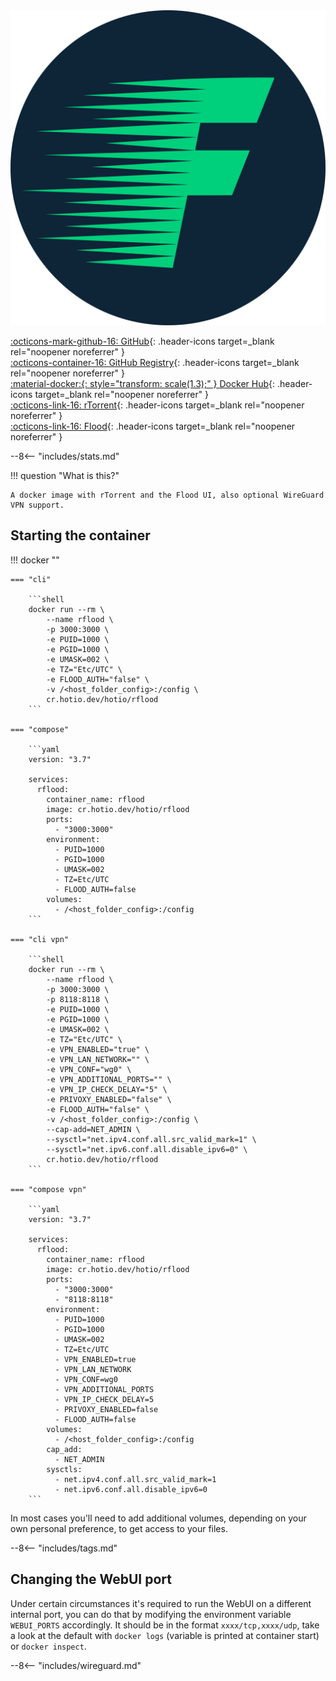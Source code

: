 <div class="image-logo"><img src="/img/image-logos/flood.svg" alt="logo"></div>

[:octicons-mark-github-16: GitHub](https://github.com/hotio/rflood){: .header-icons target=_blank rel="noopener noreferrer" }  
[:octicons-container-16: GitHub Registry](https://github.com/orgs/hotio/packages/container/package/rflood){: .header-icons target=_blank rel="noopener noreferrer" }  
[:material-docker:{: style="transform: scale(1.3);" } Docker Hub](https://hub.docker.com/r/hotio/rflood){: .header-icons target=_blank rel="noopener noreferrer" }  
[:octicons-link-16: rTorrent](https://github.com/jesec/rtorrent){: .header-icons target=_blank rel="noopener noreferrer" }  
[:octicons-link-16: Flood](https://github.com/jesec/flood){: .header-icons target=_blank rel="noopener noreferrer" }  

--8<-- "includes/stats.md"

!!! question "What is this?"

    A docker image with rTorrent and the Flood UI, also optional WireGuard VPN support.

## Starting the container

!!! docker ""

    === "cli"

        ```shell
        docker run --rm \
            --name rflood \
            -p 3000:3000 \
            -e PUID=1000 \
            -e PGID=1000 \
            -e UMASK=002 \
            -e TZ="Etc/UTC" \
            -e FLOOD_AUTH="false" \
            -v /<host_folder_config>:/config \
            cr.hotio.dev/hotio/rflood
        ```

    === "compose"

        ```yaml
        version: "3.7"

        services:
          rflood:
            container_name: rflood
            image: cr.hotio.dev/hotio/rflood
            ports:
              - "3000:3000"
            environment:
              - PUID=1000
              - PGID=1000
              - UMASK=002
              - TZ=Etc/UTC
              - FLOOD_AUTH=false
            volumes:
              - /<host_folder_config>:/config
        ```

    === "cli vpn"

        ```shell
        docker run --rm \
            --name rflood \
            -p 3000:3000 \
            -p 8118:8118 \
            -e PUID=1000 \
            -e PGID=1000 \
            -e UMASK=002 \
            -e TZ="Etc/UTC" \
            -e VPN_ENABLED="true" \
            -e VPN_LAN_NETWORK="" \
            -e VPN_CONF="wg0" \
            -e VPN_ADDITIONAL_PORTS="" \
            -e VPN_IP_CHECK_DELAY="5" \
            -e PRIVOXY_ENABLED="false" \
            -e FLOOD_AUTH="false" \
            -v /<host_folder_config>:/config \
            --cap-add=NET_ADMIN \
            --sysctl="net.ipv4.conf.all.src_valid_mark=1" \
            --sysctl="net.ipv6.conf.all.disable_ipv6=0" \
            cr.hotio.dev/hotio/rflood
        ```

    === "compose vpn"

        ```yaml
        version: "3.7"

        services:
          rflood:
            container_name: rflood
            image: cr.hotio.dev/hotio/rflood
            ports:
              - "3000:3000"
              - "8118:8118"
            environment:
              - PUID=1000
              - PGID=1000
              - UMASK=002
              - TZ=Etc/UTC
              - VPN_ENABLED=true
              - VPN_LAN_NETWORK
              - VPN_CONF=wg0
              - VPN_ADDITIONAL_PORTS
              - VPN_IP_CHECK_DELAY=5
              - PRIVOXY_ENABLED=false
              - FLOOD_AUTH=false
            volumes:
              - /<host_folder_config>:/config
            cap_add:
              - NET_ADMIN
            sysctls:
              - net.ipv4.conf.all.src_valid_mark=1
              - net.ipv6.conf.all.disable_ipv6=0
        ```

In most cases you'll need to add additional volumes, depending on your own personal preference, to get access to your files.

--8<-- "includes/tags.md"

## Changing the WebUI port

Under certain circumstances it's required to run the WebUI on a different internal port, you can do that by modifying the environment variable `WEBUI_PORTS` accordingly. It should be in the format `xxxx/tcp,xxxx/udp`, take a look at the default with `docker logs` (variable is printed at container start) or `docker inspect`.

--8<-- "includes/wireguard.md"
